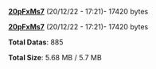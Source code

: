 [**20pFxMs7**](/data/20pFxMs7.txt) (20/12/22 - 17:21)- 17420 bytes

[**20pFxMs7**](/data/20pFxMs7.txt) (20/12/22 - 17:21)- 17420 bytes

**Total Datas**: 885

**Total Size**: 5.68 MB / 5.7 MB